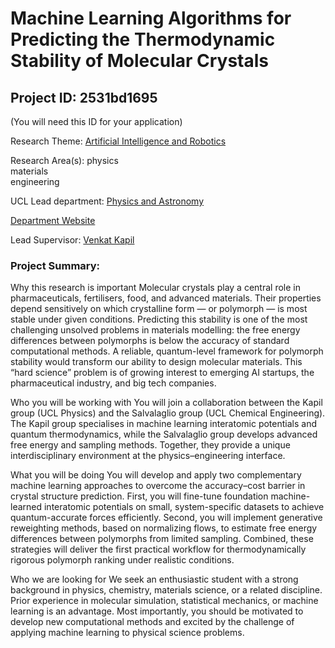 # Machine Learning Algorithms for Predicting the Thermodynamic Stability of Molecular Crystals

## Project ID: **2531bd1695**
(You will need this ID for your application)

Research Theme: [Artificial Intelligence and Robotics](../themes/artificial-intelligence-and-robotics.md)

Research Area(s):
physics<br />materials<br />engineering

UCL Lead department: [Physics and Astronomy](../departments/physics-and-astronomy.md)

[Department Website](https://www.ucl.ac.uk/physics-astronomy)

Lead Supervisor: [Venkat Kapil](https://profiles.ucl.ac.uk/94974)

### Project Summary:

Why this research is important
 Molecular crystals play a central role in pharmaceuticals, fertilisers, food, and advanced materials. Their properties depend sensitively on which crystalline form — or polymorph — is most stable under given conditions. Predicting this stability is one of the most challenging unsolved problems in materials modelling: the free energy differences between polymorphs is below the accuracy of standard computational methods. A reliable, quantum-level framework for polymorph stability would transform our ability to design molecular materials. This “hard science” problem is of growing interest to emerging AI startups, the pharmaceutical industry, and big tech companies.

Who you will be working with
 You will join a collaboration between the Kapil group (UCL Physics) and the Salvalaglio group (UCL Chemical Engineering). The Kapil group specialises in machine learning interatomic potentials and quantum thermodynamics, while the Salvalaglio group develops advanced free energy and sampling methods. Together, they provide a unique interdisciplinary environment at the physics–engineering interface.

What you will be doing
 You will develop and apply two complementary machine learning approaches to overcome the accuracy–cost barrier in crystal structure prediction. First, you will fine-tune foundation machine-learned interatomic potentials on small, system-specific datasets to achieve quantum-accurate forces efficiently. Second, you will implement generative reweighting methods, based on normalizing flows, to estimate free energy differences between polymorphs from limited sampling. Combined, these strategies will deliver the first practical workflow for thermodynamically rigorous polymorph ranking under realistic conditions.

Who we are looking for
 We seek an enthusiastic student with a strong background in physics, chemistry, materials science, or a related discipline. Prior experience in molecular simulation, statistical mechanics, or machine learning is an advantage. Most importantly, you should be motivated to develop new computational methods and excited by the challenge of applying machine learning to physical science problems.
